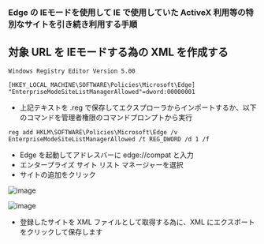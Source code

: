 ### Edge の IEモードを使用して IE で使用していた ActiveX 利用等の特別なサイトを引き続き利用する手順

## 対象 URL を IEモードする為の XML を作成する
```
Windows Registry Editor Version 5.00

[HKEY_LOCAL_MACHINE\SOFTWARE\Policies\Microsoft\Edge]
"EnterpriseModeSiteListManagerAllowed"=dword:00000001

```

- 上記テキストを .reg で保存してエクスプローラからインポートするか、以下のコマンドを管理者権限のコマンドプロンプトから実行

```
reg add HKLM\SOFTWARE\Policies\Microsoft\Edge /v EnterpriseModeSiteListManagerAllowed /t REG_DWORD /d 1 /f
```

- Edge を起動してアドレスバーに edge://compat と入力
- エンタープライズ サイト リスト マネージャーを選択
- サイトの追加をクリック

![image](https://user-images.githubusercontent.com/1501327/151492507-56006468-02af-4f8b-9738-c2a4498bb7a6.png)

![image](https://user-images.githubusercontent.com/1501327/151492626-61115803-f1d0-48d3-ad8f-5108e5443ee4.png)

- 登録したサイトを XML ファイルとして取得する為に、XML にエクスポートをクリックして保存します
